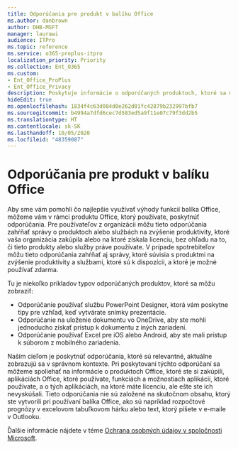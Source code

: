 ```yaml
---
title: Odporúčania pre produkt v balíku Office
ms.author: danbrown
author: DHB-MSFT
manager: laurawi
audience: ITPro
ms.topic: reference
ms.service: o365-proplus-itpro
localization_priority: Priority
ms.collection: Ent_O365
ms.custom:
- Ent_Office_ProPlus
- Ent_Office_Privacy
description: Poskytuje informácie o odporúčaných produktoch, ktoré sa môžu zobraziť pri používaní balíka Office.
hideEdit: true
ms.openlocfilehash: 1834f4c63d084d0e262d01fc42879b232997bfb7
ms.sourcegitcommit: b4994a7dfd6cec7d583ed5a9f11e07c79f3dd2b5
ms.translationtype: HT
ms.contentlocale: sk-SK
ms.lasthandoff: 10/05/2020
ms.locfileid: "48359087"
---
```

# <a name="in-product-recommendations-in-office"></a>Odporúčania pre produkt v balíku Office

Aby sme vám pomohli čo najlepšie využívať výhody funkcií balíka Office, môžeme vám v rámci produktu Office, ktorý používate, poskytnúť odporúčania. Pre používateľov z organizácii môžu tieto odporúčania zahŕňať správy o produktoch alebo službách na zvýšenie produktivity, ktoré vaša organizácia zakúpila alebo na ktoré získala licenciu, bez ohľadu na to, či tieto produkty alebo služby práve používate. V prípade spotrebiteľov môžu tieto odporúčania zahŕňať aj správy, ktoré súvisia s produktmi na zvýšenie produktivity a službami, ktoré sú k dispozícii, a ktoré je možné používať zdarma.

Tu je niekoľko príkladov typov odporúčaných produktov, ktoré sa môžu zobraziť:

- Odporúčanie používať službu PowerPoint Designer, ktorá vám poskytne tipy pre vzhľad, keď vytvárate snímky prezentácie.
- Odporúčanie na uloženie dokumentu vo OneDrive, aby ste mohli jednoducho získať prístup k dokumentu z iných zariadení.
- Odporúčanie používať Excel pre iOS alebo Android, aby ste mali prístup k súborom z mobilného zariadenia.

Naším cieľom je poskytnúť odporúčania, ktoré sú relevantné, aktuálne zobrazujú sa v správnom kontexte. Pri poskytovaní týchto odporúčaní sa môžeme spoliehať na informácie o produktoch Office, ktoré ste si zakúpili, aplikáciách Office, ktoré používate, funkciách a možnostiach aplikácií, ktoré používate, a o tých aplikáciách, na ktoré máte licenciu, ale ešte ste ich nevyskúšali. Tieto odporúčania nie sú založené na skutočnom obsahu, ktorý ste vytvorili pri používaní balíka Office, ako sú napríklad rozpočtové prognózy v excelovom tabuľkovom hárku alebo text, ktorý píšete v e-maile v Outlooku.

Ďalšie informácie nájdete v téme [Ochrana osobných údajov v spoločnosti Microsoft](https://privacy.microsoft.com/).